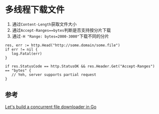 # 多线程下载文件

1. 通过`Content-Length`获取文件大小
2. 通过`Accept-Ranges==bytes`判断是否支持按分片下载
3. 通过`-H "Range: bytes=2000-3000"`下载不同的分片

```
res, err := http.Head("http://some.domain/some.file")
if err != nil {
   log.Fatal(err)
}

if res.StatusCode == http.StatusOK && res.Header.Get("Accept-Ranges") == "bytes" {
   // Yeh, server supports partial request
}
```

## 参考
[Let's build a concurrent file downloader in Go](https://returnfn.com/lets-build-a-concurrent-file-downloader-in-go)